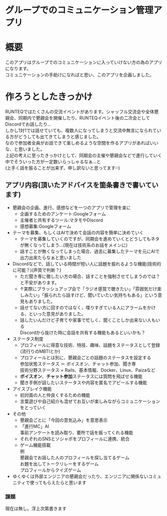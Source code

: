 # グループでのコミュニケーション管理アプリ
# 概要
このアプリはグループでのコミュニケーションに入っていけない方の為のアプリになります。<br>
コミュニケーションの手助けになればと思い、このアプリを企画しました。<br>

# 作ろうとしたきっかけ
RUNTEQではたくさんの交流イベントがあります。シャッフル交流会や全体懇親会、同期内で懇親会を開催したり、RUNTEQイベント後の二次会としてDiscordでお話したり...<br>
しかし1対1では話せていても、複数人になってしまうと交流中無言になられている方がどうしても出てきてしまうと感じました。<br>
なので参加者全員がお話できて楽しめるような空間を作るアプリがあればいいな、と思いました。<br>
上記の考えに至ったきっかけとして、同期会の主催や懇親会などで進行していく中でそういった方が一定数いらっしゃるなぁ...と<br>
(上手く話を振ることが出来ず、申し訳ないと思ってます💦)

## アプリ内容(頂いたアドバイスを箇条書きで書いています)
- 懇親会の企画、進行、感想などを一つのアプリで管理を楽に
   - 企画するためのアンケート:Googleフォーム
   - 主催者と共有するツール:マタモやDiscord
   - 感想募集:Googleフォーム<br>
- テーマを募集、もしくはAIで決めて会話の内容を簡単に決めていく
   - テーマを募集していくのですが、同期会を進めていくとどうしてもネタが無くなってしまう...(現在は技術系のお話をメインに)
   - 話すことが無くなってしまった場合、過去に募集したテーマを元にAIで出力出来たらなぁと思いました
- Discordなどで、話している時間が短い人に話題を振れるような機能(技術的に可能？)(声質で判断？)
   - ただ聞き専に徹したい方の場合、話すことを強制させてしまうのでは？と不安があります。
   - ↑実際にブラッシュアップ会で「ラジオ感覚で聴きたい」「雰囲気だけ楽しみたい」「振られたら話すけど、聞いていたい気持ちもある」という意見もありました。
   - 話せてない方に回すのではなく、喋りすぎている人にアラームをかける、といった意見がありました。
   - 話したいんだけど子育てや家事で忙しく、聞くことしか出来ない人もいる<br>
     Discordから抜けた時に会話を共有する機能もあるといいかも？
- ステータス制度
   - プロフィールに得意な技術、特技、趣味、話題をステータスとして登録(流行りのMBTIとか)
   - プロフィールとは別に、懇親会ごとの話題のステータスを設定する<br>
     参加状態ステータス ＝ ボイスオン、チャット参加、聞き専<br>
     技術分野ステータス = Rails、基本情報、Docker、Linux、Paizaなど
   - **ボイスオン**、**チャット参加**ステータスには質問を飛ばせる機能
   - 聞き手側が話したいステータスや内容を匿名でアピールする機能
- アイスブレイク機能
   - 初対面の人と仲良くするための機能
   - 言葉遊びや自己紹介も混ぜてお互いが楽しみながらコミュニケーションをとっていく
- その他
   - 懇親会ごとに「今回の意気込み」を意思表示
   - 「進行MC」AI<br>
事前アンケートを読み取り、要所で話を振ってくれる機能
   - それぞれのSNSとソシャポをプロフィールに連携、統合
   - ゲーム機能搭載<br>
     例<br>
     懇親会でお話した人のプロフィールを探し当てるゲーム<br>
     お題を出してトークリレーをするゲーム<br>
     プロフィールからクイズゲーム
- ゆくゆくは外部エンジニアの懇親会だったり、エンジニアに関係ないコミュニティで使ってもらえたらと思います
### 課題
現在は無し。浮上次第書きます
